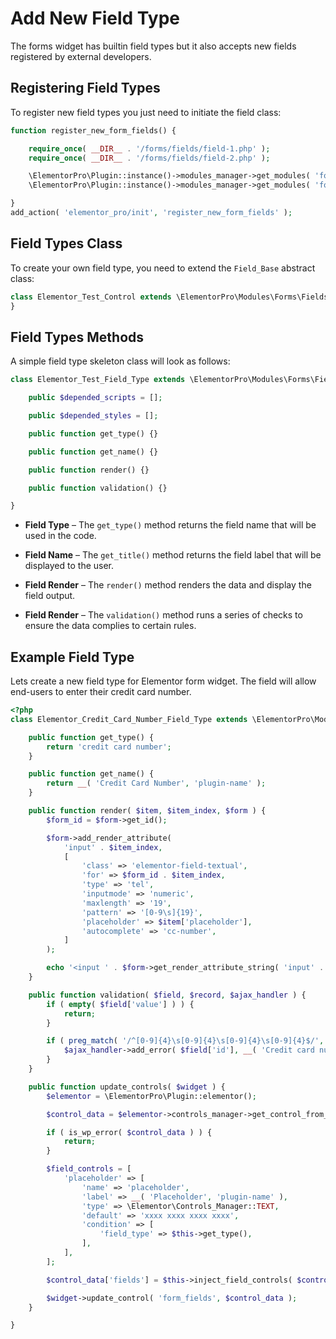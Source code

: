 # Add New Field Type

The forms widget has builtin field types but it also accepts new fields registered by external developers.

## Registering Field Types

To register new field types you just need to initiate the field class:

```php
function register_new_form_fields() {

	require_once( __DIR__ . '/forms/fields/field-1.php' );
	require_once( __DIR__ . '/forms/fields/field-2.php' );

	\ElementorPro\Plugin::instance()->modules_manager->get_modules( 'forms' )->add_form_field_type( 'field-1', new \Field_1() );
	\ElementorPro\Plugin::instance()->modules_manager->get_modules( 'forms' )->add_form_field_type( 'field-2', new \Field_2() );

}
add_action( 'elementor_pro/init', 'register_new_form_fields' );
```

## Field Types Class

To create your own field type, you need to extend the `Field_Base` abstract class:

```php
class Elementor_Test_Control extends \ElementorPro\Modules\Forms\Fields\Field_Base {
}
```

## Field Types Methods

A simple field type skeleton class will look as follows:

```php
class Elementor_Test_Field_Type extends \ElementorPro\Modules\Forms\Fields\Field_Base {

	public $depended_scripts = [];

	public $depended_styles = [];

	public function get_type() {}

	public function get_name() {}

	public function render() {}

	public function validation() {}

}
```

* **Field Type** – The `get_type()` method returns the field name that will be used in the code.

* **Field Name** – The `get_title()` method returns the field label that will be displayed to the user.

* **Field Render** – The `render()` method renders the data and display the field output.

* **Field Render** – The `validation()` method runs a series of checks to ensure the data complies to certain rules.

## Example Field Type

Lets create a new field type for Elementor form widget. The field will allow end-users to enter their credit card number.

```php
<?php
class Elementor_Credit_Card_Number_Field_Type extends \ElementorPro\Modules\Forms\Fields\Field_Base {

	public function get_type() {
		return 'credit card number';
	}

	public function get_name() {
		return __( 'Credit Card Number', 'plugin-name' );
	}

	public function render( $item, $item_index, $form ) {
		$form_id = $form->get_id();

		$form->add_render_attribute(
			'input' . $item_index,
			[
				'class' => 'elementor-field-textual',
				'for' => $form_id . $item_index,
				'type' => 'tel',
				'inputmode' => 'numeric',
				'maxlength' => '19',
				'pattern' => '[0-9\s]{19}',
				'placeholder' => $item['placeholder'],
				'autocomplete' => 'cc-number',
			]
		);

		echo '<input ' . $form->get_render_attribute_string( 'input' . $item_index ) . '>';
	}

	public function validation( $field, $record, $ajax_handler ) {
		if ( empty( $field['value'] ) ) {
			return;
		}

		if ( preg_match( '/^[0-9]{4}\s[0-9]{4}\s[0-9]{4}\s[0-9]{4}$/', $field['value'] ) !== 1 ) {
			$ajax_handler->add_error( $field['id'], __( 'Credit card number must be in "XXXX XXXX XXXX XXXXX" format.', 'plugin-name' ) );
		}
	}

	public function update_controls( $widget ) {
		$elementor = \ElementorPro\Plugin::elementor();

		$control_data = $elementor->controls_manager->get_control_from_stack( $widget->get_unique_name(), 'form_fields' );

		if ( is_wp_error( $control_data ) ) {
			return;
		}

		$field_controls = [
			'placeholder' => [
				'name' => 'placeholder',
				'label' => __( 'Placeholder', 'plugin-name' ),
				'type' => \Elementor\Controls_Manager::TEXT,
				'default' => 'xxxx xxxx xxxx xxxx',
				'condition' => [
					'field_type' => $this->get_type(),
				],
			],
		];

		$control_data['fields'] = $this->inject_field_controls( $control_data['fields'], $field_controls );

		$widget->update_control( 'form_fields', $control_data );
	}

}
```
